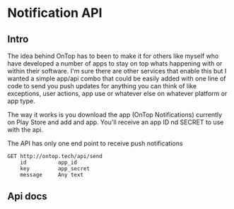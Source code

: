 # Notification API
## Intro
The idea behind OnTop has to been to make it for others like myself who have developed a number of apps to stay on top whats happening with or within their software. I'm sure there are other services that enable this but I wanted a simple app/api combo that could be easily added with one line of code to send you push updates for anything you can think of like exceptions, user actions, app use or whatever else on whatever platform or app type.

The way it works is you download the app (OnTop Notifications) currently on Play Store and add and app. You'll receive an app ID nd SECRET to use with the api.

The API has only one end point to receive push notifications
```
GET http://ontop.tech/api/send
    id          app_id
    key         app_secret
    message     Any text
```

## Api docs
